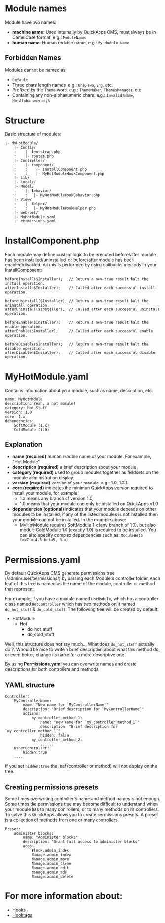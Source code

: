 Module names
============

Module have two names:

* **machine name**: Used internally by QuickApps CMS, must always be in CamelCase format, e.g.: `ModuleName`. 
* **human name**: Human redable name, e.g.: `My Module Name`


Forbidden Names
---------------

Modules cannot be named as:

* `Default`
* Three chars length names. e.g.: `One`, `Two`, `Eng`, etc.
* Prefixed by the `Theme` word. e.g.: `ThemeMaker`, `ThemesManager`, etc
* Containing any non-alphanumeric chars. e.g.: `Invalid?Name`, `No(Alphanumeric¿%`


Structure
=========

Basic structure of modules:

    |- MyHotModule/
        |- Config/
        :    |- bootstrap.php
        :    |- routes.php
        |- Controller/
        :    |- Component/
        :    :    |- InstallComponent.php
        :    :    |- MyHotModuleHookComponent.php
        |- Lib/
        |- Locale/
        |- Model/
        :    |- Behavior/
        :    :   |- MyHotModuleHookBehavior.php
        |- View/
        :    |- Helper/
        :    :   |- MyHotModuleHookHelper.php
        |- webroot/
        |- MyHotModule.yaml
        |- Permissions.yaml


InstallComponent.php
====================

Each module may define custom logic to be executed before/after module has been installed/uninstalled, or before/after module has been enabled/disabled.
All this is performed by using callbacks methods in your InstallComponent:

    beforeInstall($Installer);   // Return a non-true result halt the install operation.
    afterInstall($Installer);    // Called after each successful install operation.

    beforeUninstall($Installer); // Return a non-true result halt the uninstall operation.
    afterUninstall($Installer);  // Called after each successful uninstall operation.

    beforeEnable($Installer);    // Return a non-true result halt the enable operation.
    afterEnable($Installer);     // Called after each successful enable operation.

    beforeDisable($Installer);   // Return a non-true result halt the disable operation.
    afterDisable($Installer);    // Called after each successful disable operation.


MyHotModule.yaml
================

Contains information about your module, such as name, description, etc.

    name: MyHotModule
    description: Yeah, a hot module!
    category: Hot Stuff
    version: 1.0
    core: 1.x
    dependencies:
        SoftModule (1.x)
        ColdModule (1.0)

Explanation
-----------

* **name (required)** human readble name of your module. For example, "Hot Module"
* **description (required)** a brief description about your module
* **category (required)** used to group modules together as fieldsets on the module administration display.
* **version (required)** version of your module. e.g.: 1.0, 1.3.1.
* **core (required)** indicates the minimun QuickApps version required to install your module, for example: 
    * 1.x means any branch of version 1.0, 
    * 1.0 means that your module can only be installed on QuickApps v1.0 
* **dependencies (optional)** indicates that your module depends on other modules to be installed, if any of the listed modules is not installed then your module can not be installed. In the example above:
    * MyHotModule requires SoftModule 1.x (any branch of 1.0), but also module ColdModule 1.0 (exactly 1.0) is required to be installed. You can also specify complex depencencies such as: `ModuleBeta (>=7.x-4.5-beta5, 3.x)` 


Permissions.yaml
================

By default QuickApps CMS generate permissions tree (/admin/user/permissions/) by parsing each Module's controller folder, each leaf of this 
tree is named as the name of the module, controller or method that represent.

For example, if you have a module named `HotModule`, which has a controller class named `HotController` which has two methods on it named `do_hot_stuff` & `do_cold_stuff`.
The following tree will be created by default:

* HotModule
    * Hot
        * do_hot_stuff
        * do_cold_stuff

Well, this structure does not say much... What does `do_hot_stuff` actually do ?.
Whould be nice to write a brief description about what this method do, or even better, change its name for a more descriptive one.

By using **Permissions.yaml** you can overwrite names and create descriptions for both controllers and methods.


YAML structure
--------------

    Controller:
        MyControllerName:
            name: "New name for `MyControllerName`"
            description: "Brief description for `MyControllerName`"
            actions:
                my_controller_method_1:
                    name: "new name for `my_controller_method_1`"
                    description: "Brief description for `my_controller_method_1`"
                    hidden: false
                my_controller_method_2:
                    ......
        OtherController:
            hidden:true
        ....

If you set `hidden:true` the leaf (controller or method) will not display on the tree.


Creating permissions presets
----------------------------

Some times overwriting controller's name and method names is not enough. Some times the permissions tree may become difficult to understand when 
your module has to many controllers, or to many methods on its controllers.  
To solve this QuickApps allows you to create permissions presets. A preset is a collection of methods from one or many controllers.

    Preset:
        administer_blocks:
            name: "Administer blocks"
            description: "Grant full access to administer blocks"
            acos:
                Block.admin_index
                Manage.admin_index
                Manage.admin_move
                Manage.admin_clone
                Manage.admin_edit
                Manage.admin_add
                Manage.admin_delete


For more information about:
===========================

* [Hooks](hooks.md)
* [Hooktags](hooktags.md)				